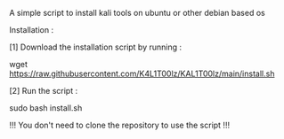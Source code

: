 A simple script to install kali tools on ubuntu or other debian based os

Installation :

[1] Download the installation script by running :

wget https://raw.githubusercontent.com/K4L1T00lz/KAL1T00lz/main/install.sh

[2] Run the script :

sudo bash install.sh

!!! You don't need to clone the repository to use the script !!!
